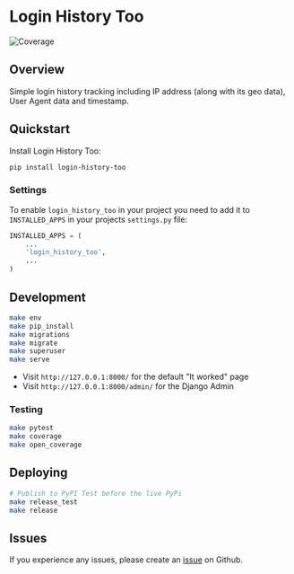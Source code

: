 # Login History Too

![Coverage](https://img.shields.io/badge/coverage-97%25-brightgreen)

## Overview

Simple login history tracking including IP address (along with its geo data), User Agent data and timestamp.

## Quickstart

Install Login History Too:

```bash
pip install login-history-too
```

### Settings

To enable `login_history_too` in your project you need to add it to `INSTALLED_APPS` in your projects `settings.py` file:

```python
INSTALLED_APPS = (
    ...
    'login_history_too',
    ...
)
```


## Development

```bash
make env
make pip_install
make migrations
make migrate
make superuser
make serve
```

- Visit `http://127.0.0.1:8000/` for the default "It worked" page
- Visit `http://127.0.0.1:8000/admin/` for the Django Admin

### Testing

```bash
make pytest
make coverage
make open_coverage
```

## Deploying

```bash
# Publish to PyPI Test before the live PyPi
make release_test
make release
```

## Issues

If you experience any issues, please create an [issue](https://github.org/tsantor/login-history-too/issues) on Github.
